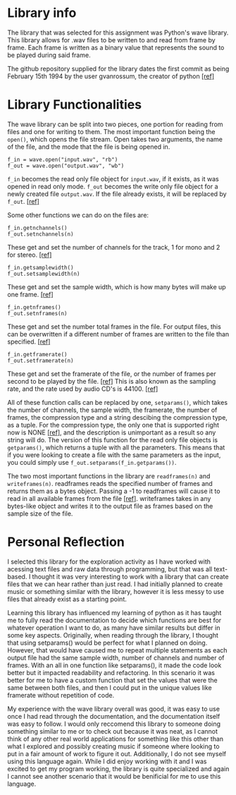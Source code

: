 # Library info
The library that was selected for this assignment was Python's wave library.
This library allows for .wav files to be written to and read from frame by frame. Each frame is written as a binary value that represents the sound to be played during said frame.

The github repository supplied for the library dates the first commit as being February 15th 1994 by the user gvanrossum, the creator of python [[ref]](https://github.com/python/cpython/commits/3.12?after=ef4bd1b57ff2b0a908149d178b0b1fbdf9f7e247+34&branch=3.12&path%5B%5D=Lib&path%5B%5D=wave.py&qualified_name=refs%2Fheads%2F3.12)

# Library Functionalities
The wave library can be split into two pieces, one portion for reading from files and one for writing to them. The most important function being the `open()`, which opens the file stream.
Open takes two arguments, the name of the file, and the mode that the file is being opened in.
```
f_in = wave.open("input.wav", "rb")
f_out = wave.open("output.wav", "wb")
```
`f_in` becomes the read only file object for `input.wav`, if it exists, as it was opened in read only mode. `f_out` becomes the write only file object for a newly created file `output.wav`. If the file already exists, it will be replaced by `f_out`. [[ref]](https://docs.python.org/3/library/wave.html)

Some other functions we can do on the files are:
```
f_in.getnchannels()
f_out.setnchannels(n)
```
These get and set the number of channels for the track, 1 for mono and 2 for stereo. [[ref]](https://docs.python.org/3/library/wave.html)
```
f_in.getsamplewidth()
f_out.setsamplewidth(n)
```
These get and set the sample width, which is how many bytes will make up one frame. [[ref]](https://docs.python.org/3/library/wave.html)
```
f_in.getnframes()
f_out.setnframes(n)
```
These get and set the number total frames in the file. For output files, this can be overwritten if a different number of frames are written to the file than specified. [[ref]](https://docs.python.org/3/library/wave.html)
```
f_in.getframerate()
f_out.setframerate(n)
```
These get and set the framerate of the file, or the number of frames per second to be played by the file. [[ref]](https://docs.python.org/3/library/wave.html) This is also known as the sampling rate, and the rate used by audio CD's is 44100. [[ref]](https://manual.audacityteam.org/man/sample_rates.html)

All of these function calls can be replaced by one, `setparams()`, which takes the number of channels, the sample width, the framerate, the number of frames, the compression type and a string descibing the compression type, as a tuple. For the compression type, the only one that is supported right now is NONE [[ref]](https://docs.python.org/3/library/wave.html), and the description is unimportant as a result so any string will do. The version of this function for the read only file objects is `getparams()`, which returns a tuple with all the parameters. This means that if you were looking to create a file with the same parameters as the input, you could simply use `f_out.setparams(f_in.getparams())`.

The two most important functions in the library are `readframes(n)` and `writeframes(n)`. readframes reads the specified number of frames and returns them as a bytes object. Passing a -1 to readframes will cause it to read in all available frames from the file [[ref]](https://docs.python.org/3/library/wave.html). writeframes takes in any bytes-like object and writes it to the output file as frames based on the sample size of the file.

# Personal Reflection
I selected this library for the exploration activity as I have worked with acessing text files and raw data through programming, but that was all text-based. I thought it was very interesting to work with a library that can create files that we can hear rather than just read. I had initially planned to create music or something similar with the library, however it is less messy to use files that already exist as a starting point.

Learning this library has influenced my learning of python as it has taught me to fully read the documentation to decide which functions are best for whatever operation I want to do, as many have similar results but differ in some key aspects. Originally, when reading through the library, I thought that using setparams() would be perfect for what I planned on doing. However, that would have caused me to repeat multiple statements as each output file had the same sample width, number of channels and number of frames. With an all in one function like setparams(), it made the code look better but it impacted readability and refactoring. In this scenario it was better for me to have a custom function that set the values that were the same between both files, and then I could put in the unique values like framerate without repetition of code.

My experience with the wave library overall was good, it was easy to use once I had read through the documentation, and the documentation itself was easy to follow. I would only reccomend this library to someone doing something similar to me or to check out because it was neat, as I cannot think of any other real world applications for something like this other than what I explored and possibly creating music if someone where looking to put in a fair amount of work to figure it out. Additionally, I do not see myself using this language again. While I did enjoy working with it and I was excited to get my program working, the library is quite specialized and again I cannot see another scenario that it would be benificial for me to use this language. 

